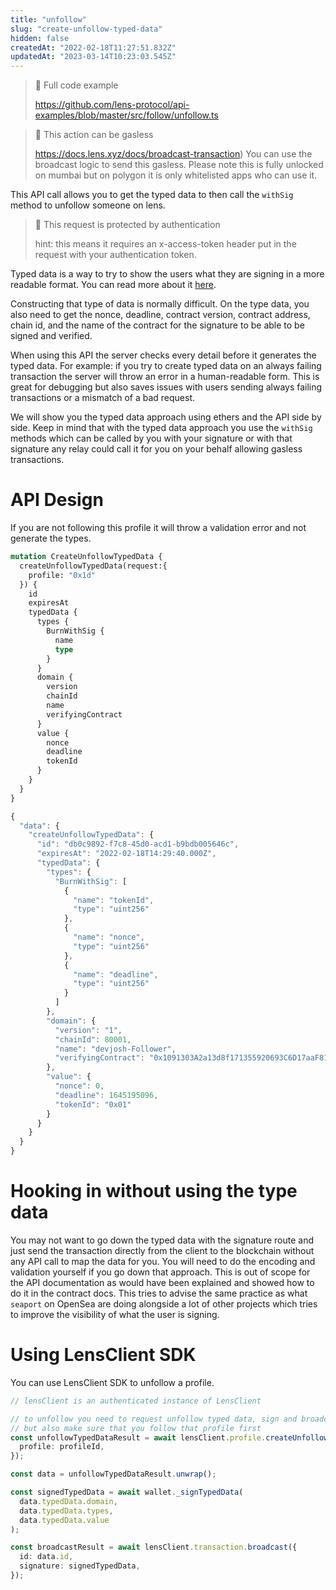 ```yaml
---
title: "unfollow"
slug: "create-unfollow-typed-data"
hidden: false
createdAt: "2022-02-18T11:27:51.832Z"
updatedAt: "2023-03-14T10:23:03.545Z"
---
```

> 📘 Full code example
> 
> <https://github.com/lens-protocol/api-examples/blob/master/src/follow/unfollow.ts>

> 📘 This action can be gasless
> 
> <https://docs.lens.xyz/docs/broadcast-transaction>) You can use the broadcast logic to send this gasless. Please note this is fully unlocked on mumbai but on polygon it is only whitelisted apps who can use it.

This API call allows you to get the typed data to then call the `withSig` method to unfollow someone on lens.

> 🚧 This request is protected by authentication
> 
> hint: this means it requires an x-access-token header put in the request with your authentication token.

Typed data is a way to try to show the users what they are signing in a more readable format. You can read more about it [here](https://eips.ethereum.org/EIPS/eip-712).

Constructing that type of data is normally difficult. On the type data, you also need to get the nonce, deadline, contract version, contract address, chain id, and the name of the contract for the signature to be able to be signed and verified. 

When using this API the server checks every detail before it generates the typed data. For example: if you try to create typed data on an always failing transaction the server will throw an error in a human-readable form. This is great for debugging but also saves issues with users sending always failing transactions or a mismatch of a bad request.

We will show you the typed data approach using ethers and the API side by side. Keep in mind that with the typed data approach you use the `withSig` methods which can be called by you with your signature or with that signature any relay could call it for you on your behalf allowing gasless transactions. 

# API Design

If you are not following this profile it will throw a validation error and not generate the types.

```graphql Example operation
mutation CreateUnfollowTypedData {
  createUnfollowTypedData(request:{
    profile: "0x1d"
  }) {
    id
    expiresAt
    typedData {
      types {
        BurnWithSig {
          name
          type
        }
      }
      domain {
        version
        chainId
        name
        verifyingContract
      }
      value {
        nonce
        deadline
        tokenId
      }
    }
  }
}
```
```javascript Example response
{
  "data": {
    "createUnfollowTypedData": {
      "id": "db0c9892-f7c8-45d0-acd1-b9bdb005646c",
      "expiresAt": "2022-02-18T14:29:40.000Z",
      "typedData": {
        "types": {
          "BurnWithSig": [
            {
              "name": "tokenId",
              "type": "uint256"
            },
            {
              "name": "nonce",
              "type": "uint256"
            },
            {
              "name": "deadline",
              "type": "uint256"
            }
          ]
        },
        "domain": {
          "version": "1",
          "chainId": 80001,
          "name": "devjosh-Follower",
          "verifyingContract": "0x1091303A2a13d8f171355920693C6D17aaF81a9B"
        },
        "value": {
          "nonce": 0,
          "deadline": 1645195096,
          "tokenId": "0x01"
        }
      }
    }
  }
}
```



# Hooking in without using the type data

You may not want to go down the typed data with the signature route and just send the transaction directly from the client to the blockchain without any API call to map the data for you. You will need to do the encoding and validation yourself if you go down that approach. This is out of scope for the API documentation as would have been explained and showed how to do it in the contract docs. This tries to advise the same practice as what `seaport` on OpenSea are doing alongside a lot of other projects which tries to improve the visibility of what the user is signing.

## 

## 

# Using LensClient SDK

You can use LensClient SDK to unfollow a profile.

```typescript
// lensClient is an authenticated instance of LensClient

// to unfollow you need to request unfollow typed data, sign and broadcast
// but also make sure that you follow that profile first
const unfollowTypedDataResult = await lensClient.profile.createUnfollowTypedData({
  profile: profileId,
});

const data = unfollowTypedDataResult.unwrap();

const signedTypedData = await wallet._signTypedData(
  data.typedData.domain,
  data.typedData.types,
  data.typedData.value
);

const broadcastResult = await lensClient.transaction.broadcast({
  id: data.id,
  signature: signedTypedData,
});
```